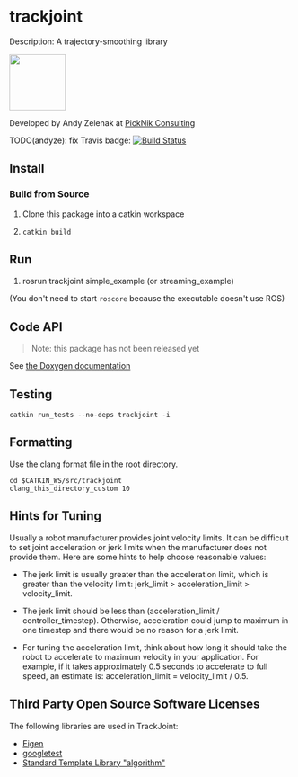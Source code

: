 # trackjoint

Description: A trajectory-smoothing library

<img src="https://picknik.ai/assets/images/logo.jpg" width="100">

Developed by Andy Zelenak at [PickNik Consulting](http://picknik.ai/)

TODO(andyze): fix Travis badge:
[![Build Status](https://travis-ci.com/PickNikRobotics/trackjoint.svg?token=o9hPQnr2kShM9ckDs6J8&branch=master)](https://travis-ci.com/PickNikRobotics/trackjoint)

## Install

### Build from Source

1. Clone this package into a catkin workspace

2. `catkin build`

## Run

1. rosrun trackjoint simple_example  (or streaming_example)

(You don't need to start `roscore` because the executable doesn't use ROS)

## Code API

> Note: this package has not been released yet

See [the Doxygen documentation](http://docs.ros.org/melodic/api/trackjoint/html/anotated.html)

## Testing

    catkin run_tests --no-deps trackjoint -i

## Formatting

Use the clang format file in the root directory.

    cd $CATKIN_WS/src/trackjoint
    clang_this_directory_custom 10

## Hints for Tuning

Usually a robot manufacturer provides joint velocity limits. It can be difficult to set joint acceleration or jerk limits when the manufacturer does not provide them. Here are some hints to help choose reasonable values:

* The jerk limit is usually greater than the acceleration limit, which is greater than the velocity limit: jerk_limit > acceleration_limit > velocity_limit.

* The jerk limit should be less than (acceleration_limit / controller_timestep). Otherwise, acceleration could jump to maximum in one timestep and there would be no reason for a jerk limit.

* For tuning the acceleration limit, think about how long it should take the robot to accelerate to maximum velocity in your application. For example, if it takes approximately 0.5 seconds to accelerate to full speed, an estimate is:  acceleration_limit = velocity_limit / 0.5.

## Third Party Open Source Software Licenses

The following libraries are used in TrackJoint:

 - [Eigen](http://eigen.tuxfamily.org/index.php?title=Main_Page#License)
 - [googletest](https://github.com/google/googletest/blob/master/googletest/LICENSE)
 - [Standard Template Library "algorithm"](https://github.com/google/libcxx/blob/master/LICENSE.TXT)
